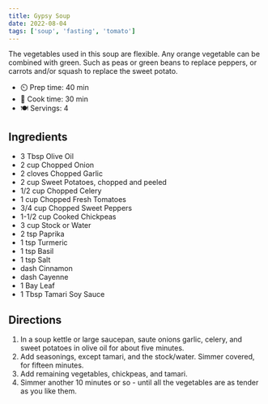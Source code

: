 ```yaml
---
title: Gypsy Soup
date: 2022-08-04
tags: ['soup', 'fasting', 'tomato']
---
```


The vegetables used in this soup are flexible. Any orange vegetable can be combined with green. Such as peas or green beans to replace peppers, or carrots and/or squash to replace the sweet potato.

- ⏲️ Prep time: 40 min
- 🍳 Cook time: 30 min
- 🍽️ Servings: 4

## Ingredients

- 3 Tbsp Olive Oil
- 2 cup Chopped Onion
- 2 cloves Chopped Garlic
- 2 cup Sweet Potatoes, chopped and peeled
- 1/2 cup Chopped Celery
- 1 cup Chopped Fresh Tomatoes
- 3/4 cup Chopped Sweet Peppers
- 1-1/2 cup Cooked Chickpeas
- 3 cup Stock or Water
- 2 tsp Paprika
- 1 tsp Turmeric
- 1 tsp Basil
- 1 tsp Salt
- dash Cinnamon
- dash Cayenne
- 1 Bay Leaf
- 1 Tbsp Tamari Soy Sauce

## Directions

1. In a soup kettle or large saucepan, saute onions garlic, celery, and sweet potatoes in olive oil for about five minutes.
2. Add seasonings, except tamari, and the stock/water. Simmer covered, for fifteen minutes.
3. Add remaining vegetables, chickpeas, and tamari.
4. Simmer another 10 minutes or so - until all the vegetables are as tender as you like them.
